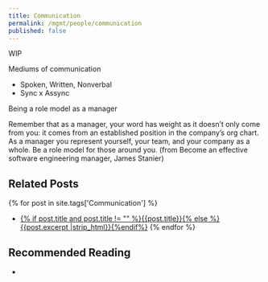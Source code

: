 ```yaml
---
title: Communication
permalink: /mgmt/people/communication
published: false
---
```


WIP

Mediums of communication

- Spoken, Written, Nonverbal
- Sync x Assync

Being a role model as a manager

Remember that as a manager, your word has weight as it doesn’t only come from you: it comes from an established position in the company’s org chart. As a manager you represent yourself, your team, and your company as a whole. Be a role model for those around you. (from Become an effective software engineering manager, James Stanier)

## Related Posts

{% for post in site.tags['Communication'] %}
- <a href="{{ site.baseurl }}{{ post.url }}">{% if post.title and post.title != "" %}{{post.title}}{% else %}{{post.excerpt |strip_html}}{%endif%}</a>
{% endfor %}

## Recommended Reading

- 